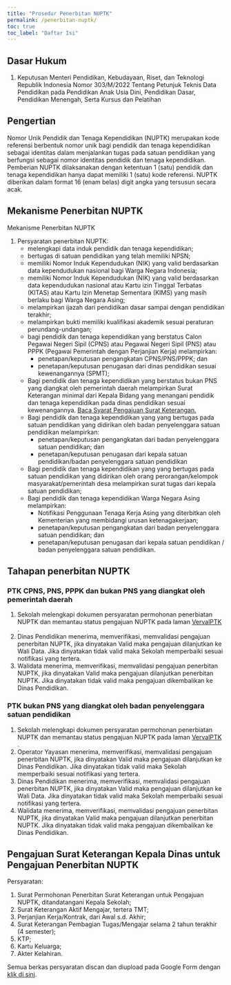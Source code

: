 ```yaml
---
title: "Prosedur Penerbitan NUPTK"
permalink: /penerbitan-nuptk/
toc: true
toc_label: "Daftar Isi"
---
```

## Dasar Hukum
1. Keputusan Menteri Pendidikan, Kebudayaan, Riset, dan Teknologi Republik Indonesia Nomor 303/M/2022 Tentang Petunjuk Teknis Data Pendidikan pada Pendidikan Anak Usia Dini, Pendidikan Dasar, Pendidikan Menengah, Serta Kursus dan Pelatihan

## Pengertian
Nomor Unik Pendidik dan Tenaga Kependidikan (NUPTK) merupakan kode referensi berbentuk nomor unik bagi pendidik
dan tenaga kependidikan sebagai identitas dalam menjalankan tugas pada satuan pendidikan yang berfungsi sebagai nomor identitas pendidik dan tenaga kependidikan. Pemberian NUPTK dilaksanakan dengan ketentuan 1 (satu) pendidik dan tenaga kependidikan hanya dapat memiliki 1 (satu) kode referensi. NUPTK diberikan dalam format 16 (enam belas) digit angka yang tersusun secara acak.

## Mekanisme Penerbitan NUPTK
Mekanisme Penerbitan NUPTK
1. Persyaratan penerbitan NUPTK:
    - melengkapi data induk pendidik dan tenaga kependidikan;
    - bertugas di satuan pendidikan yang telah memiliki NPSN;
    - memiliki Nomor Induk Kependudukan (NIK) yang valid berdasarkan data kependudukan nasional bagi Warga Negara Indonesia;
    - memiliki Nomor Induk Kependudukan (NIK) yang valid berdasarkan data kependudukan nasional atau Kartu izin Tinggal Terbatas (KITAS) atau Kartu Izin Menetap Sementara (KIMS) yang masih berlaku bagi Warga Negara Asing;
    - melampirkan ijazah dari pendidikan dasar sampai dengan pendidikan terakhir;
    - melampirkan bukti memiliki kualifikasi akademik sesuai peraturan perundang-undangan;
    - bagi pendidik dan tenaga kependidikan yang berstatus Calon Pegawai Negeri Sipil (CPNS) atau Pegawai Negeri Sipil (PNS) atau PPPK (Pegawai Pemerintah dengan Perjanjian Kerja) melampirkan:
       - penetapan/keputusan pengangkatan CPNS/PNS/PPPK; dan
       - penetapan/keputusan penugasan dari dinas pendidikan sesuai kewenangannya (SPMT);
    - Bagi pendidik dan tenaga kependidikan yang berstatus bukan PNS yang diangkat oleh pemerintah daerah melampirkan Surat Keterangan minimal dari Kepala Bidang yang menangani pendidik dan tenaga kependidikan pada dinas pendidikan sesuai kewenangannya. [Baca Syarat Pengajuan Surat Keterangan.](#pengajuan-surat-keterangan-kepala-dinas-untuk-pengajuan-penerbitan-nuptk)
    - Bagi pendidik dan tenaga kependidikan yang yang bertugas pada satuan pendidikan yang didirikan oleh badan penyelenggara satuan pendidikan melampirkan:
        - penetapan/keputusan pengangkatan dari badan penyelenggara satuan pendidikan; dan
        - penetapan/keputusan penugasan dari kepala satuan pendidikan/badan penyelenggara satuan pendidikan
    - Bagi pendidik dan tenaga kependidikan yang yang bertugas pada satuan pendidikan yang didirikan oleh orang perorangan/kelompok masyarakat/pemerintah desa melampirkan surat tugas dari kepala satuan pendidikan;
    - Bagi pendidik dan tenaga kependidikan Warga Negara Asing melampirkan:
        - Notifikasi Penggunaan Tenaga Kerja Asing yang diterbitkan oleh Kementerian yang membidangi urusan ketenagakerjaan;
        - penetapan/keputusan pengangkatan dari badan penyelenggara satuan pendidikan; dan
        - penetapan/keputusan penugasan dari kepala satuan pendidikan / badan penyelenggara satuan pendidikan.


## Tahapan penerbitan NUPTK
### PTK CPNS, PNS, PPPK dan bukan PNS yang diangkat oleh pemerintah daerah
1. Sekolah melengkapi dokumen persyaratan permohonan penerbiatan NUPTK dan memantau status pengajuan NUPTK pada laman <a href="https://vervalptk.data.kemdikbud.go.id/" target="_blank">VervalPTK</a> .
2. Dinas Pendidikan menerima, memverifikasi, memvalidasi pengajuan penerbitan NUPTK, jika dinyatakan Valid maka pengajuan dilanjutkan ke Wali Data. Jika dinyatakan tidak valid maka Sekolah memperbaiki  sesuai notifikasi yang tertera.
3. Walidata menerima, memverifikasi, memvalidasi pengajuan penerbitan NUPTK, jika dinyatakan Valid maka pengajuan dilanjutkan penerbitan NUPTK. Jika dinyatakan tidak valid maka pengajuan dikembalikan ke Dinas Pendidikan.

### PTK bukan PNS yang diangkat oleh badan penyelenggara satuan pendidikan
1. Sekolah melengkapi dokumen persyaratan permohonan penerbiatan NUPTK dan memantau status pengajuan NUPTK pada laman <a href="https://vervalptk.data.kemdikbud.go.id/" target="_blank">VervalPTK</a> .
2. Operator Yayasan menerima, memverifikasi, memvalidasi pengajuan penerbitan NUPTK, jika dinyatakan Valid maka pengajuan dilanjutkan ke Dinas Pendidikan. Jika dinyatakan tidak valid maka Sekolah memperbaiki  sesuai notifikasi yang tertera.
3. Dinas Pendidikan menerima, memverifikasi, memvalidasi pengajuan penerbitan NUPTK, jika dinyatakan Valid maka pengajuan dilanjutkan ke Wali Data. Jika dinyatakan tidak valid maka Sekolah memperbaiki  sesuai notifikasi yang tertera.
4. Walidata menerima, memverifikasi, memvalidasi pengajuan penerbitan NUPTK, jika dinyatakan Valid maka pengajuan dilanjutkan penerbitan NUPTK. Jika dinyatakan tidak valid maka pengajuan dikembalikan ke Dinas Pendidikan.

## Pengajuan Surat Keterangan Kepala Dinas untuk Pengajuan Penerbitan NUPTK
Persyaratan:
1. Surat Permohonan Penerbitan Surat Keterangan untuk Pengajuan NUPTK, ditandatangani Kepala Sekolah;
2. Surat Keterangan Aktif Mengajar, tertera TMT;
3. Perjanjian Kerja/Kontrak, dari Awal s.d. Akhir;
4. Surat Keterangan Pembagian Tugas/Mengajar selama 2 tahun terakhir (4 semester);
5. KTP;
6. Kartu Keluarga;
7. Akter Kelahiran.

Semua berkas persyaratan discan dan diupload pada Google Form dengan <a href="https://docs.google.com/forms/u/0/d/e/1FAIpQLSek-GPWdG70-rfYyQNoWLM48SpANfq5PzWjuVT7xZe8SYHg6A/viewform?usp=send_form" target="_blank">klik di sini</a>. 